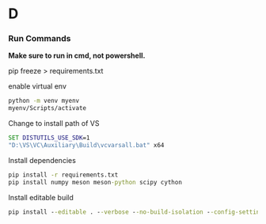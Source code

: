 # D


### Run Commands

**Make sure to run in cmd, not powershell.**

pip freeze > requirements.txt


enable virtual env
```cmd
python -m venv myenv
myenv/Scripts/activate
```

Change to install path of VS

```cmd
SET DISTUTILS_USE_SDK=1
"D:\VS\VC\Auxiliary\Build\vcvarsall.bat" x64
```

Install dependencies
```cmd
pip install -r requirements.txt
pip install numpy meson meson-python scipy cython
```

Install editable build
```cmd
pip install --editable . --verbose --no-build-isolation --config-settings editable-verbose=true
```